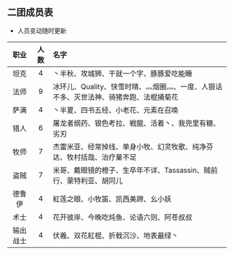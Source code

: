 

## 二团成员表

* 人员变动随时更新

|职业|人数  |名字|
|:-:|:-:|:--|
|坦克|4   |丶半秋、攻城狮、干就一个字、豚豚爱吃能睡|
|法师|9   |冰环儿、Quality、快雪时晴、灬烟圈灬、一度、人狠话不多、灭世法神、骑猪奔跑、法棍捅菊花|
|萨满|4|丶半夏、四书五经、小老花、元素在召唤|
|猎人|6|屠龙者纲药、银色考拉、戦龍、活着丶、我兜里有糖、劣刃|
|牧师|7|杰雷米亚、经常掉线、单身小牧、幻灵牧歌、纯净芬达、牧村括哉、治疗量不足|
|盗贼|7|米哥、戴眼镜的橙子、生卒年不详、Tassassin、贼前行、蒙特利亚、胡同儿|
|德鲁伊|4|紅莲之眼、小牧笛、凯西美蹄、幺小妖|
|术士|4|花开彼岸、今晚吃炖鱼、论语六则、阿苍叔叔|
|输出战士|4|伏羲、双花紅棍、折戟沉沙、地表最绿丶|